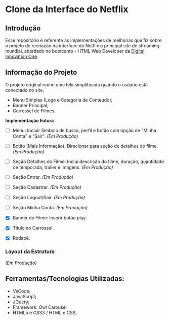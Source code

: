 # Clone da Interface do Netflix
<!-- Imagem do Logo -->

## Introdução
Esse repositório é referente as implementações de melhorias que fiz sobre o projeto de recriação da interface do Netflix o principal site de streaming mundial, abordado no bootcamp - HTML Web Developer da <a href="https://web.digitalinnovation.one">Digital Innovation One</a>.

## Informação do Projeto
O projeto original reúne uma tela simplificada quando o usúario está conectado no site.

- Menu Simples (Logo e Categoria de Conteúdo);
- Banner Principal;
- Carrossel de Filmes.


<b> Implementação Futura </b>
- [ ] Menu: Incluir Símbolo de busca, perfil e botão com opção de "Minha Conta" e "Sair". <i> (Em Produção) </i>
- [ ] Botão (Mais Informação): Direcionar para seção de detalhes do filme. <i> (Em Produção) </i>
- [ ] Seção Detalhes do Filme: Inclui descrição do filme, duração, quantidade de temporada, trailer e imagens. <i> (Em Produção) </i>
- [ ] Seção Entrar. <i> (Em Produção) </i>
- [ ] Seção Cadastrar. <i> (Em Produção) </i>
- [ ] Seção Logout/Sair. <i> (Em Produção) </i>
- [ ] Seção Minha Conta. <i> (Em Produção) </i>
- [x] Banner do Filme: Inserir botão play.
- [x] Titulo no Carrossel.
- [x] Rodapé.


### Layout da Estrutura
<i> (Em Produção) </i>

## Ferramentas/Tecnologias Utilizadas:
- VsCode;
- JavaScript;
- JQuery;
- Framework: Owl Carousel
- HTML5 e CSS3 / HTML e CSS.
